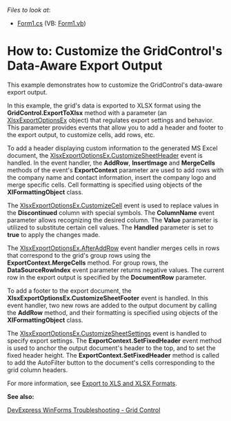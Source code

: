 <!-- default file list -->
*Files to look at*:

* [Form1.cs](./CS/GridDataAwareExportCustomization/Form1.cs) (VB: [Form1.vb](./VB/GridDataAwareExportCustomization/Form1.vb))
<!-- default file list end -->
# How to: Customize the GridControl's Data-Aware Export Output


<p>This example demonstrates how to customize the GridControl's data-aware export output.</p>
<p>In this example, the grid's data is exported to XLSX format using the <strong>GridControl.ExportToXlsx</strong> method with a parameter (an <a href="https://docs.devexpress.com/CoreLibraries/DevExpress.XtraPrinting.XlsxExportOptionsEx">XlsxExportOptionsEx</a> object) that regulates export settings and behavior. This parameter provides events that allow you to add a header and footer to the export output, to customize cells, add rows, etc.</p>
<p>To add a header displaying custom information to the generated MS Excel document, the <a href="https://docs.devexpress.com/CoreLibraries/DevExpress.XtraPrinting.XlsxExportOptionsEx.CustomizeSheetHeader">XlsxExportOptionsEx.CustomizeSheetHeader</a> event is handled. In the event handler, the <strong>AddRow</strong>, <strong>InsertImage</strong> and <strong>MergeCells</strong> methods of the event's <strong>ExportContext</strong> parameter are used to add rows with the company name and contact information, insert the company logo and merge specific cells. Cell formatting is specified using objects of the <strong>XlFormattingObject</strong> class.</p>
<p>The <a href="https://docs.devexpress.com/CoreLibraries/DevExpress.XtraPrinting.XlsxExportOptionsEx.CustomizeCell">XlsxExportOptionsEx.CustomizeCell</a> event is used to replace values in the <strong>Discontinued</strong> column with special symbols. The <strong>ColumnName</strong> event parameter allows recognizing the desired column. The <strong>Value</strong> parameter is utilized to substitute certain cell values. The <strong>Handled</strong> parameter is set to <strong>true</strong> to apply the changes made.</p>
<p>The <a href="https://docs.devexpress.com/CoreLibraries/DevExpress.XtraPrinting.XlsxExportOptionsEx.AfterAddRow">XlsxExportOptionsEx.AfterAddRow</a> event handler merges cells in rows that correspond to the grid's group rows using the <strong>ExportContext.MergeCells</strong> method. For group rows, the <strong>DataSourceRowIndex</strong> event parameter returns negative values. The current row in the export output is specified by the <strong>DocumentRow</strong> parameter.</p>
<p>To add a footer to the export document, the <strong>XlsxExportOptionsEx.CustomizeSheetFooter</strong> event is handled. In this event handler, two new rows are added to the output document by calling the <strong>AddRow</strong> method, and their formatting is specified using objects of the <strong>XlFormattingObject</strong> class.</p>
<p>The <a href="https://docs.devexpress.com/CoreLibraries/DevExpress.XtraPrinting.XlsxExportOptionsEx.CustomizeSheetSettings">XlsxExportOptionsEx.CustomizeSheetSettings</a> event is handled to specify export settings. The <strong>ExportContext.SetFixedHeader</strong> event method is used to anchor the output document's header to the top, and to set the fixed header height. The <strong>ExportContext.SetFixedHeader</strong> method is called to add the AutoFilter button to the document's cells corresponding to the grid column headers.</p>

For more information, see <a href="https://docs.devexpress.com/WindowsForms/17733/controls-and-libraries/data-grid/export-and-printing/export-to-xls-and-xlsx-formats">Export to XLS and XLSX Formats</a>.


<b>See also:</b>

[DevExpress WinForms Troubleshooting - Grid Control](https://go.devexpress.com/CheatSheets_WinForms_Examples_T934742.aspx)

<br/>


